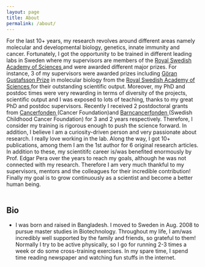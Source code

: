```yaml
---
layout: page
title: About
permalink: /about/
---
```


For the last 10+ years, my research revolves around different areas namely molecular and developmental biology, genetics, innate immunity and cancer. Fortunately, I got the opportunity to be trained in different leading labs in Sweden where my supervisors are members of the <a href="https://kva.se/sv/priser/goran-gustafssonprisen">Royal Swedish Academy of Sciences </a> and were awarded different major prizes. For instance, 3 of my supervisors were awarded prizes including <a href="https://en.wikipedia.org/wiki/G%C3%B6ran_Gustafsson_Prize">Göran Gustafsson Prize</a> in molecular biology from the <a href="https://kva.se/sv/priser/goran-gustafssonprisen">Royal Swedish Academy of Sciences </a> for their outstanding scientific output. Moreover, my PhD and postdoc times were very rewarding in terms of diversity of the projects, scientific output and I was exposed to lots of teaching, thanks to my great PhD and postdoc supervisors. Recently I received 2 postdoctoral grants from <a href="https://www.cancerfonden.se/forskning/for-forskare/samtliga-anslagsbeslut"> Cancerfonden </a> (Cancer Foundation)and <a href="https://www.barncancerfonden.se/for-forskare/forskningsanslag/beviljade-forskningsanslag-och-tjanster/"> Barncancerfonden </a> (Swedish Childhood Cancer Foundation) for 3 and 2 years respectively. Therefore, I consider my training is rigorous enough to push the science forward. In addition, I believe I am a curiosity-driven person and very passionate about research. I really love working in the lab. Along the way, I got 10+ publications, among them I am the 1st author for 6 original research articles. In addition to these, my scientitifc career is/was benefited enormously by Prof. Edgar Pera over the years to reach my goals, although he was not connected with my research. Therefore I am very much thankful to my supervisors, mentors and the colleagues for their incredible contribution! Finally my goal is to grow continuously as a scientist and become a better human being. <br><br>

<h2>Bio</h2>
<ul>
<li> I was born and raised in Bangladesh. I moved to Sweden in Aug. 2008 to pursue master studies in Biotechnology. Throughout my life, I am/was incredibly well supported by the family and friends, so grateful to them! Normally I try to be active physically, so I go for running 2-3 times a week or do some cross-training exercises. In my spare time, I spend time reading newspaper and watching fun stuffs in the internet.
